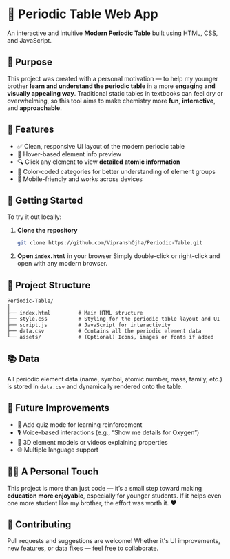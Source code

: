 # 🧪 Periodic Table Web App

An interactive and intuitive **Modern Periodic Table** built using HTML, CSS, and JavaScript.

## 🎯 Purpose

This project was created with a personal motivation — to help my younger brother **learn and understand the periodic table** in a more **engaging and visually appealing way**. Traditional static tables in textbooks can feel dry or overwhelming, so this tool aims to make chemistry more **fun**, **interactive**, and **approachable**.

## 🌟 Features

* ✅ Clean, responsive UI layout of the modern periodic table
* 🧠 Hover-based element info preview
* 🔍 Click any element to view **detailed atomic information**
* 🎨 Color-coded categories for better understanding of element groups
* 📱 Mobile-friendly and works across devices

## 🚀 Getting Started

To try it out locally:

1. **Clone the repository**

   ```bash
   git clone https://github.com/VipranshOjha/Periodic-Table.git
   ```

2. **Open `index.html`** in your browser
   Simply double-click or right-click and open with any modern browser.

## 📁 Project Structure

```
Periodic-Table/
│
├── index.html         # Main HTML structure
├── style.css          # Styling for the periodic table layout and UI
├── script.js          # JavaScript for interactivity
├── data.csv           # Contains all the periodic element data
└── assets/            # (Optional) Icons, images or fonts if added
```

## 📚 Data

All periodic element data (name, symbol, atomic number, mass, family, etc.) is stored in `data.csv` and dynamically rendered onto the table.

## 🔧 Future Improvements

* 🧩 Add quiz mode for learning reinforcement
* 🎙️ Voice-based interactions (e.g., “Show me details for Oxygen”)
* 🧬 3D element models or videos explaining properties
* 🌐 Multiple language support

## 👨‍👦 A Personal Touch

This project is more than just code — it’s a small step toward making **education more enjoyable**, especially for younger students. If it helps even one more student like my brother, the effort was worth it. ❤️

## 🤝 Contributing

Pull requests and suggestions are welcome! Whether it's UI improvements, new features, or data fixes — feel free to collaborate.
